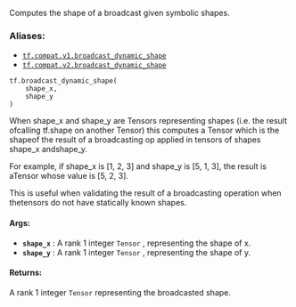 
Computes the shape of a broadcast given symbolic shapes.


### Aliases:
- [ `tf.compat.v1.broadcast_dynamic_shape` ](/api_docs/python/tf/broadcast_dynamic_shape)
- [ `tf.compat.v2.broadcast_dynamic_shape` ](/api_docs/python/tf/broadcast_dynamic_shape)


```
tf.broadcast_dynamic_shape(
    shape_x,
    shape_y
)

```


When shape_x and shape_y are Tensors representing shapes (i.e. the result ofcalling tf.shape on another Tensor) this computes a Tensor which is the shapeof the result of a broadcasting op applied in tensors of shapes shape_x andshape_y.

For example, if shape_x is [1, 2, 3] and shape_y is [5, 1, 3], the result is aTensor whose value is [5, 2, 3].

This is useful when validating the result of a broadcasting operation when thetensors do not have statically known shapes.


#### Args:
- **`shape_x`** : A rank 1 integer  `Tensor` , representing the shape of x.
- **`shape_y`** : A rank 1 integer  `Tensor` , representing the shape of y.


#### Returns:

A rank 1 integer  `Tensor`  representing the broadcasted shape.
